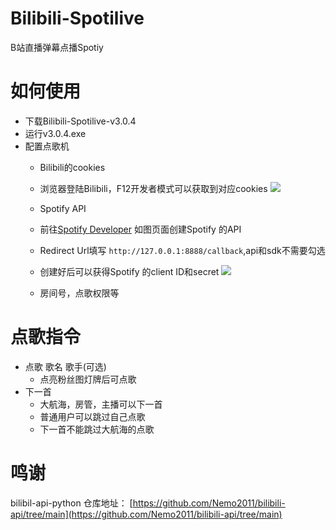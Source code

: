 # Bilibili-Spotilive
B站直播弹幕点播Spotiy

# 如何使用

- 下载Bilibili-Spotilive-v3.0.4
- 运行v3.0.4.exe
- 配置点歌机
  - Bilibili的cookies
  - 浏览器登陆Bilibili，F12开发者模式可以获取到对应cookies
![](https://github.com/jo4rchy/Bilibili-Spotilive/blob/main/resources/bilibili_cookies.png)

  - Spotify API
  - 前往[Spotify Developer](https://developer.spotify.com/dashboard) 如图页面创建Spotify 的API
  - Redirect Url填写 `http://127.0.0.1:8888/callback`,api和sdk不需要勾选
  - 创建好后可以获得Spotify 的client ID和secret
![](https://github.com/jo4rchy/Bilibili-Spotilive/blob/main/resources/spotify_api.png)

  - 房间号，点歌权限等

# 点歌指令
- 点歌 歌名 歌手(可选)
  - 点亮粉丝图灯牌后可点歌
- 下一首
  - 大航海，房管，主播可以下一首
  - 普通用户可以跳过自己点歌
  - 下一首不能跳过大航海的点歌

# 鸣谢
bilibil-api-python
仓库地址：
[https://github.com/Nemo2011/bilibili-api/tree/main](https://github.com/Nemo2011/bilibili-api/tree/main)
